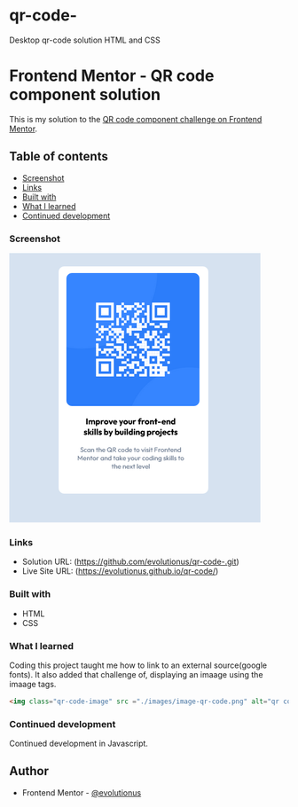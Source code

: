 
# qr-code-
Desktop qr-code solution HTML and CSS
# Frontend Mentor - QR code component solution

This is my solution to the [QR code component challenge on Frontend Mentor](https://evolutionus.github.io/qr-code/). 

## Table of contents

  
  - [Screenshot](#screenshot)
  - [Links](#links)
  - [Built with](#built-with)
  - [What I learned](#what-i-learned)
  - [Continued development](#continued-development)
 

### Screenshot

![](.//images/my-qr-code-project-img.png)



### Links

- Solution URL: (https://github.com/evolutionus/qr-code-.git)
- Live Site URL: (https://evolutionus.github.io/qr-code/)



### Built with

- HTML 
- CSS 


### What I learned

Coding this project taught me how to link to an external source(google fonts). It also added that challenge of, displaying an imaage using the imaage tags.

```html
<img class="qr-code-image" src ="./images/image-qr-code.png" alt="qr code image" width="240">
```


### Continued development

Continued development in Javascript.



## Author


- Frontend Mentor - [@evolutionus](https://www.frontendmentor.io/profile/evolutionus)
